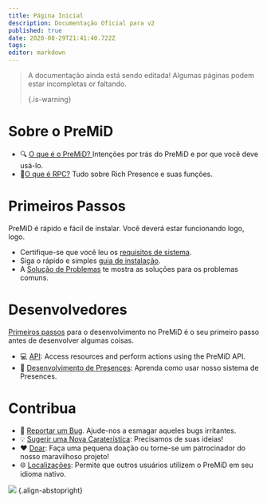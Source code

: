 ```yaml
---
title: Página Inicial
description: Documentação Oficial para v2
published: true
date: 2020-08-29T21:41:40.722Z
tags:
editor: markdown
---
```


> A documentação ainda está sendo editada! Algumas páginas podem estar incompletas or faltando. 
> 
> {.is-warning}

# Sobre o PreMiD
- :mag: [ O que é o PreMiD? ](/about) Intenções por trás do PreMiD e por que você deve usá-lo.
- :link:[O que é RPC?](https://discordapp.com/rich-presence) Tudo sobre Rich Presence e suas funções.

# Primeiros Passos

PreMiD é rápido e fácil de instalar. Você deverá estar funcionando logo, logo.

- Certifique-se que você leu os [requisitos de sistema](/install/requirements).
- Siga o rápido e simples [guia de instalação](/install).
- A [Solução de Problemas](/troubleshooting) te mostra as soluções para os problemas comuns.

# Desenvolvedores

[Primeiros passos](/dev) para o desenvolvimento no PreMiD é o seu primeiro passo antes de desenvolver algumas coisas.

- :computer: [API](/dev/api): Access resources and perform actions using the PreMiD API.
- :wrench: [Desenvolvimento de Presences](/dev/presence): Aprenda como usar nosso sistema de Presences.

# Contribua
- :bug: [Reportar um Bug](https://github.com/PreMiD). Ajude-nos a esmagar aqueles bugs irritantes.
- :bulb: [Sugerir uma Nova Caraterística](https://discord.premid.app/): Precisamos de suas ideias!
- :heart: [Doar](https://www.patreon.com/Timeraa): Faça uma pequena doação ou torne-se um patrocinador do nosso maravilhoso projeto!
- :globe_with_meridians: [Localizações](https://translate.premid.app): Permite que outros usuários utilizem o PreMiD em seu idioma nativo.

![](https://beta.premid.app/img/logo.2b414dc2.gif) {.align-abstopright}